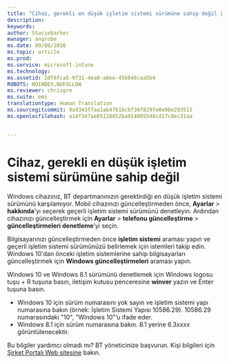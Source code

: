 ```yaml
---
title: "Cihaz, gerekli en düşük işletim sistemi sürümüne sahip değil | Microsoft Intune"
description: 
keywords: 
author: Staciebarker
manager: angrobe
ms.date: 09/08/2016
ms.topic: article
ms.prod: 
ms.service: microsoft-intune
ms.technology: 
ms.assetid: 2df6fca5-9731-4ea0-a8ee-45b648caa5b4
ROBOTS: NOINDEX,NOFOLLOW
ms.reviewer: chrisgre
ms.suite: ems
translationtype: Human Translation
ms.sourcegitcommit: 9a9343f7aa1ab4761bcbf36f829fe0e9be293515
ms.openlocfilehash: a14f347ae65118852ba914085548cd17c8ec31aa


---
```



# Cihaz, gerekli en düşük işletim sistemi sürümüne sahip değil

Windows cihazınız, BT departmanınızın gerektirdiği en düşük işletim sistemi sürümünü karşılamıyor. Mobil cihazınızı güncelleştirmeden önce, **Ayarlar** &gt; **hakkında**’yı seçerek geçerli işletim sistemi sürümünü denetleyin. Ardından cihazınızı güncelleştirmek için **Ayarlar** &gt; **telefonu güncelleştirme** &gt; **güncelleştirmeleri denetleme**’yi seçin.

Bilgisayarınızı güncelleştirmeden önce **işletim sistemi** araması yapın ve geçerli işletim sistemi sürümünüzü belirlemek için istemleri takip edin. Windows 10'dan önceki işletim sistemlerine sahip bilgisayarları güncelleştirmek için **Windows güncelleştirmeleri** araması yapın.

Windows 10 ve Windows 8.1 sürümünü denetlemek için Windows logosu tuşu + R tuşuna basın, iletişim kutusu penceresine **winver** yazın ve Enter tuşuna basın.

- Windows 10 için sürüm numarasını yok sayın ve işletim sistemi yapı numarasına bakın (örnek: İşletim Sistemi Yapısı 10586.29). 10586.29 numarasındaki "10", "Windows 10"’u ifade eder.
- Windows 8.1 için sürüm numarasına bakın. 8.1 yerine 6.3*xxxx* görüntülenecektir.

Bu bilgiler yardımcı olmadı mı? BT yöneticinize başvurun. Kişi bilgileri için [Şirket Portalı Web sitesine](http://portal.manage.microsoft.com) bakın.



<!--HONumber=Oct16_HO2-->


